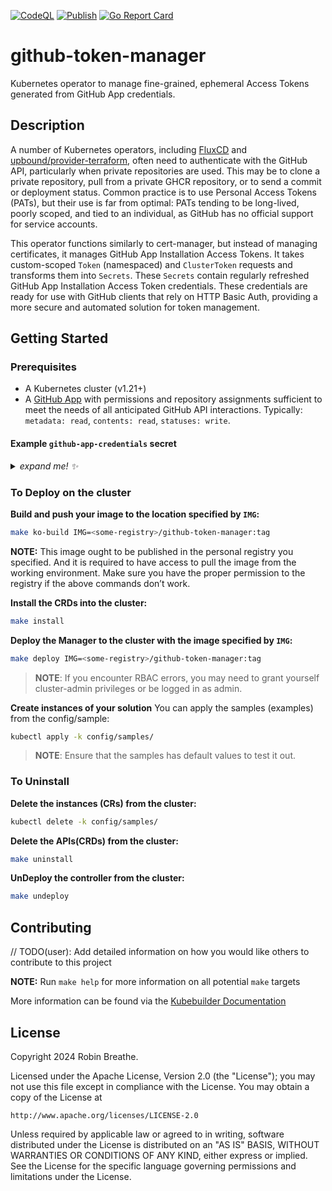 [![CodeQL](https://github.com/isometry/github-token-manager/actions/workflows/codeql.yaml/badge.svg)](https://github.com/isometry/github-token-manager/actions/workflows/codeql.yaml)
[![Publish](https://github.com/isometry/github-token-manager/actions/workflows/publish.yaml/badge.svg)](https://github.com/isometry/github-token-manager/actions/workflows/publish.yaml)
[![Go Report Card](https://goreportcard.com/badge/github.com/isometry/github-token-manager)](https://goreportcard.com/report/github.com/isometry/github-token-manager)

# github-token-manager

Kubernetes operator to manage fine-grained, ephemeral Access Tokens generated from GitHub App credentials.

## Description

A number of Kubernetes operators, including [FluxCD](https://fluxcd.io/) and [upbound/provider-terraform](https://github.com/upbound/provider-terraform), often need to authenticate with the GitHub API, particularly when private repositories are used. This may be to clone a private repository, pull from a private GHCR repository, or to send a commit or deployment status. Common practice is to use Personal Access Tokens (PATs), but their use is far from optimal: PATs tending to be long-lived, poorly scoped, and tied to an individual, as GitHub has no official support for service accounts.

This operator functions similarly to cert-manager, but instead of managing certificates, it manages GitHub App Installation Access Tokens. It takes custom-scoped `Token` (namespaced) and `ClusterToken` requests and transforms them into `Secrets`. These `Secrets` contain regularly refreshed GitHub App Installation Access Token credentials. These credentials are ready for use with GitHub clients that rely on HTTP Basic Auth, providing a more secure and automated solution for token management.

## Getting Started

### Prerequisites

* A Kubernetes cluster (v1.21+)
* A [GitHub App](https://docs.github.com/en/apps/creating-github-apps) with permissions and repository assignments sufficient to meet the needs of all anticipated GitHub API interactions. Typically: `metadata: read`, `contents: read`, `statuses: write`.

#### Example `github-app-credentials` secret
<details>
    <summary><i>expand me! ✨</i></summary>

```yaml
apiVersion: v1
kind: Secret
metadata:
  name: github-app-credentials
  namespace: default
data:
  github-token-manager.yaml: |
      ##### BASE64 ENCODED #####
      appID: "<app-id>"
      installationID: "<installation-id>"
      privateKey: |
        ----- <BEGIN RSA PRIVATE KEY> -----
```

</details>

### To Deploy on the cluster

**Build and push your image to the location specified by `IMG`:**

```sh
make ko-build IMG=<some-registry>/github-token-manager:tag
```

**NOTE:** This image ought to be published in the personal registry you specified. 
And it is required to have access to pull the image from the working environment. 
Make sure you have the proper permission to the registry if the above commands don’t work.

**Install the CRDs into the cluster:**

```sh
make install
```

**Deploy the Manager to the cluster with the image specified by `IMG`:**

```sh
make deploy IMG=<some-registry>/github-token-manager:tag
```

> **NOTE**: If you encounter RBAC errors, you may need to grant yourself cluster-admin 
privileges or be logged in as admin.

**Create instances of your solution**
You can apply the samples (examples) from the config/sample:

```sh
kubectl apply -k config/samples/
```

>**NOTE**: Ensure that the samples has default values to test it out.

### To Uninstall

**Delete the instances (CRs) from the cluster:**

```sh
kubectl delete -k config/samples/
```

**Delete the APIs(CRDs) from the cluster:**

```sh
make uninstall
```

**UnDeploy the controller from the cluster:**

```sh
make undeploy
```

## Contributing

// TODO(user): Add detailed information on how you would like others to contribute to this project

**NOTE:** Run `make help` for more information on all potential `make` targets

More information can be found via the [Kubebuilder Documentation](https://book.kubebuilder.io/introduction.html)

## License

Copyright 2024 Robin Breathe.

Licensed under the Apache License, Version 2.0 (the "License");
you may not use this file except in compliance with the License.
You may obtain a copy of the License at

    http://www.apache.org/licenses/LICENSE-2.0

Unless required by applicable law or agreed to in writing, software
distributed under the License is distributed on an "AS IS" BASIS,
WITHOUT WARRANTIES OR CONDITIONS OF ANY KIND, either express or implied.
See the License for the specific language governing permissions and
limitations under the License.
